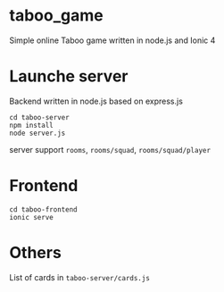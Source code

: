 # taboo_game
Simple online Taboo game written in node.js and Ionic 4 

# Launche server
Backend written in node.js based on express.js
```
cd taboo-server
npm install 
node server.js
```
server support ```rooms```, ```rooms/squad```, ```rooms/squad/player```

# Frontend
```
cd taboo-frontend
ionic serve
```

# Others
List of cards in ``` taboo-server/cards.js ```
